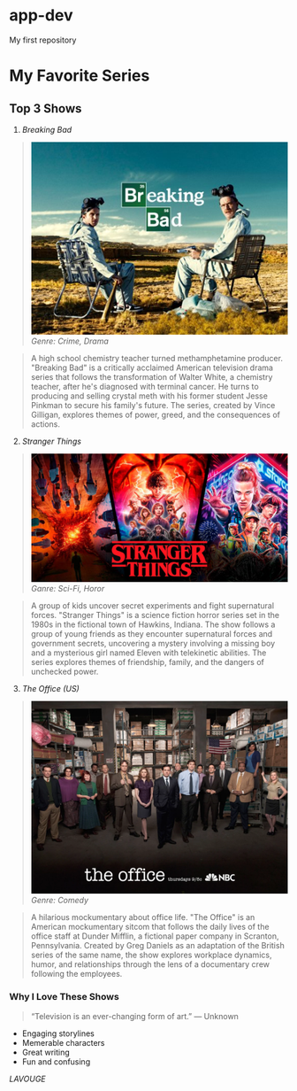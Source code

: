 # app-dev
My first repository

# My Favorite Series 
 ## Top 3 Shows 
 1. *Breaking Bad*
 >![alt text](image-5.png)
_Genre: Crime, Drama_

 >A high school chemistry teacher turned methamphetamine producer. "Breaking Bad" is a critically acclaimed American television drama series that follows the transformation of Walter White, a chemistry teacher, after he's diagnosed with terminal cancer. He turns to producing and selling crystal meth with his former student Jesse Pinkman to secure his family's future. The series, created by Vince Gilligan, explores themes of power, greed, and the consequences of actions.

 2. *Stranger Things*
 >![alt text](image-6.png)
_Ganre: Sci-Fi, Horor_

 >A group of kids uncover secret experiments and fight supernatural forces.  "Stranger Things" is a science fiction horror series set in the 1980s in the fictional town of Hawkins, Indiana. The show follows a group of young friends as they encounter supernatural forces and government secrets, uncovering a mystery involving a missing boy and a mysterious girl named Eleven with telekinetic abilities. The series explores themes of friendship, family, and the dangers of unchecked power.

 3. *The Office (US)*
 >![alt text](image-8.png)
_Genre: Comedy_

> A hilarious mockumentary about office life. "The Office" is an American mockumentary sitcom that follows the daily lives of the office staff at Dunder Mifflin, a fictional paper company in Scranton, Pennsylvania. Created by Greg Daniels as an adaptation of the British series of the same name, the show explores workplace dynamics, humor, and relationships through the lens of a documentary crew following the employees. 
 
 ### Why I Love These Shows 
> “Television is an ever-changing form of art.”
 — Unknown 
 - Engaging storylines 
 - Memerable characters 
 - Great writing
 - Fun and confusing

_*LAVOUGE*_

 
